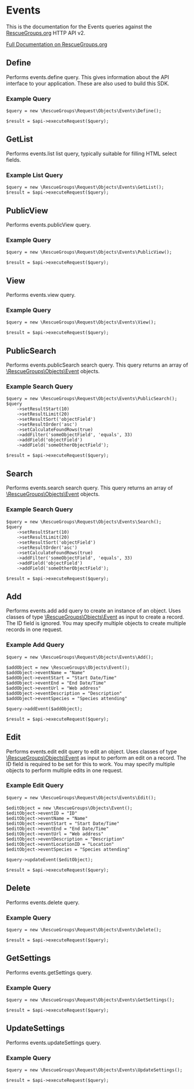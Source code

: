 # Events

This is the documentation for the Events queries against the [RescueGroups.org](https://www.rescuegroups.org/) HTTP API v2.

[Full Documentation on RescueGroups.org](https://userguide.rescuegroups.org/display/APIDG/Object+definitions#Objectdefinitions-events)

## Define






Performs events.define query. This gives information about the API interface to your application. These are also used to build this SDK.

### Example Query

    $query = new \RescueGroups\Request\Objects\Events\Define();

    $result = $api->executeRequest($query);


## GetList


Performs events.list list query, typically suitable for filling HTML select fields.

### Example List Query

    $query = new \RescueGroups\Request\Objects\Events\GetList();
    $result = $api->executeRequest($query);






## PublicView







Performs events.publicView query.

### Example Query

    $query = new \RescueGroups\Request\Objects\Events\PublicView();

    $result = $api->executeRequest($query);


## View







Performs events.view query.

### Example Query

    $query = new \RescueGroups\Request\Objects\Events\View();

    $result = $api->executeRequest($query);


## PublicSearch

Performs events.publicSearch search query. This query returns an array of [\RescueGroups\Objects\Event](../../src/Objects/Event.php) objects.

### Example Search Query

    $query = new \RescueGroups\Request\Objects\Events\PublicSearch();
    $query
        ->setResultStart(10)
        ->setResultLimit(20)
        ->setResultSort('objectField')
        ->setResultOrder('asc')
        ->setCalculateFoundRows(true)
        ->addFilter('someObjectField', 'equals', 33)
        ->addField('objectField')
        ->addField('someOtherObjectField');

    $result = $api->executeRequest($query);







## Search

Performs events.search search query. This query returns an array of [\RescueGroups\Objects\Event](../../src/Objects/Event.php) objects.

### Example Search Query

    $query = new \RescueGroups\Request\Objects\Events\Search();
    $query
        ->setResultStart(10)
        ->setResultLimit(20)
        ->setResultSort('objectField')
        ->setResultOrder('asc')
        ->setCalculateFoundRows(true)
        ->addFilter('someObjectField', 'equals', 33)
        ->addField('objectField')
        ->addField('someOtherObjectField');

    $result = $api->executeRequest($query);







## Add




Performs events.add add query to create an instance of an object. Uses classes of type [\RescueGroups\Objects\Event](../../src/Objects/Event.php) as input to create a record. The ID field is ignored. You may specify multiple objects to create multiple records in one request.

### Example Add Query

    $query = new \RescueGroups\Request\Objects\Events\Add();

    $addObject = new \RescueGroups\Objects\Event();
    $addObject->eventName = "Name"
    $addObject->eventStart = "Start Date/Time"
    $addObject->eventEnd = "End Date/Time"
    $addObject->eventUrl = "Web address"
    $addObject->eventDescription = "Description"
    $addObject->eventSpecies = "Species attending"

    $query->addEvent($addObject);

    $result = $api->executeRequest($query);




## Edit



Performs events.edit edit query to edit an object. Uses classes of type [\RescueGroups\Objects\Event](../../src/Objects/Event.php) as input to perform an edit on a record. The ID field is required to be set for this to work. You may specify multiple objects to perform multiple edits in one request.

### Example Edit Query

    $query = new \RescueGroups\Request\Objects\Events\Edit();

    $editObject = new \RescueGroups\Objects\Event();
    $editObject->eventID = "ID"
    $editObject->eventName = "Name"
    $editObject->eventStart = "Start Date/Time"
    $editObject->eventEnd = "End Date/Time"
    $editObject->eventUrl = "Web address"
    $editObject->eventDescription = "Description"
    $editObject->eventLocationID = "Location"
    $editObject->eventSpecies = "Species attending"

    $query->updateEvent($editObject);

    $result = $api->executeRequest($query);





## Delete







Performs events.delete query.

### Example Query

    $query = new \RescueGroups\Request\Objects\Events\Delete();

    $result = $api->executeRequest($query);


## GetSettings







Performs events.getSettings query.

### Example Query

    $query = new \RescueGroups\Request\Objects\Events\GetSettings();

    $result = $api->executeRequest($query);


## UpdateSettings







Performs events.updateSettings query.

### Example Query

    $query = new \RescueGroups\Request\Objects\Events\UpdateSettings();

    $result = $api->executeRequest($query);


